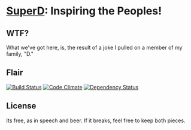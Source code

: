# [SuperD](http://superd.herokuapp.com): Inspiring the Peoples!

## WTF?

What we've got here, is, the result of a joke I pulled on a member of my family, "D."

## Flair

[![Build Status](https://img.shields.io/travis/stevenharman/superd.svg)](https://travis-ci.org/stevenharman/superd)
[![Code Climate](http://img.shields.io/codeclimate/github/stevenharman/superd.svg)](https://codeclimate.com/github/stevenharman/superd)
[![Dependency Status](https://img.shields.io/gemnasium/stevenharman/superd.svg)](https://gemnasium.com/stevenharman/superd)

## License

Its free, as in speech and beer. If it breaks, feel free to keep both pieces.
